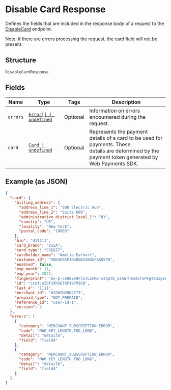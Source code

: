 
# Disable Card Response

Defines the fields that are included in the response body of
a request to the [DisableCard](../api/cards.md#disable-card) endpoint.

Note: if there are errors processing the request, the card field will not be
present.

## Structure

`DisableCardResponse`

## Fields

| Name | Type | Tags | Description |
|  --- | --- | --- | --- |
| `errors` | [`Error[] \| undefined`](../models/error.md) | Optional | Information on errors encountered during the request. |
| `card` | [`Card \| undefined`](../models/card.md) | Optional | Represents the payment details of a card to be used for payments. These<br/>details are determined by the payment token generated by Web Payments SDK. |

## Example (as JSON)

```json
{
  "card": {
    "billing_address": {
      "address_line_1": "500 Electric Ave",
      "address_line_2": "Suite 600",
      "administrative_district_level_1": "NY",
      "country": "US",
      "locality": "New York",
      "postal_code": "10003"
    },
    "bin": "411111",
    "card_brand": "VISA",
    "card_type": "CREDIT",
    "cardholder_name": "Amelia Earhart",
    "customer_id": "VDKXEEKPJN48QDG3BGGFAK05P8",
    "enabled": false,
    "exp_month": 11,
    "exp_year": 2022,
    "fingerprint": "ex-p-cs80EK9Flz7LsCMv-szbptQ_ssAGrhemzSTsPFgt9nzyE6t7okiLIQc-qw_quqKX4Q",
    "id": "ccof:uIbfJXhXETSP197M3GB",
    "last_4": "1111",
    "merchant_id": "6SSW7HV8K2ST5",
    "prepaid_type": "NOT_PREPAID",
    "reference_id": "user-id-1",
    "version": 2
  },
  "errors": [
    {
      "category": "MERCHANT_SUBSCRIPTION_ERROR",
      "code": "MAP_KEY_LENGTH_TOO_LONG",
      "detail": "detail6",
      "field": "field4"
    },
    {
      "category": "MERCHANT_SUBSCRIPTION_ERROR",
      "code": "MAP_KEY_LENGTH_TOO_LONG",
      "detail": "detail6",
      "field": "field4"
    }
  ]
}
```

